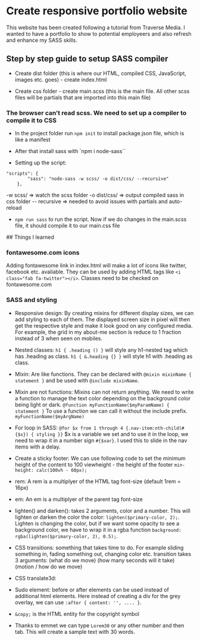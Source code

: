 # Create responsive portfolio website

This website has been created following a tutorial from Traverse Media. I wanted to have a portfolio to show to potential employeers and also refresh and enhance my SASS skills.

## Step by step guide to setup SASS compiler

-   Create dist folder (this is where our HTML, compiled CSS, JavaScript, images etc. goes) - create index.html

-   Create css folder - create main.scss (this is the main file. All other scss files will be partials that are imported into this main file)

### The browser can’t read scss. We need to set up a compiler to compile it to CSS

-   In the project folder run `npm init` to install package.json file, which is like a manifest

-   After that install sass with `npm i node-sass``

-   Setting up the script:

```
"scripts": {
        "sass": "node-sass -w scss/ -o dist/css/ --recursive"
    },
```

-w scss/ => watch the scss folder
-o dist/css/ => output compiled sass in css folder
-- recursive => needed to avoid issues with partials and auto-reload

-   `npm run sass` to run the script. Now if we do changes in the main.scss file, it should compile it to our main.css file

## Things I learned

### fontawesome.com icons

Adding fontawesome link in index.html will make a lot of icons like twitter, facebook etc. available. They can be used by adding HTML tags like `<i class="fab fa-twitter"></i>`. Classes need to be checked on fontawesome.com

### SASS and styling

-   Responsive design: By creating mixins for different display sizes, we can add styling to each of them. The displayed screen size in pixel will then get the respective style and make it look good on any configured media. For example, the grid in my about-me section is reduce to 1 fraction instead of 3 when seen on mobiles.

-   Nested classes: `h1 { .heading () }` will style any h1-nested tag which has .heading as class. `h1 { &.heading {} }` will style h1 with .heading as class.

-   Mixin: Are like functions. They can be declared with `@mixin mixinName { statement }` and be used with `@include mixinName`.

-   Mixin are not functions: Mixins can not return anything. We need to write a function to manage the text color depending on the background color being light or dark. `@function myFunctionName($myParamName) { statement }` To use a function we can call it without the include prefix. `myFunctionName($myArgName)`

-   For loop in SASS: `@for $x from 1 through 4 {.nav-item:nth-child(#{$x}) { styling }}` \$x is a variable we set and to use it in the loop, we need to wrap it in a number sign `#{$var}`. I used this to slide in the nav items with a delay.

-   Create a sticky footer: We can use following code to set the minimum height of the content to 100 viewheight - the height of the footer `min-height: calc(100vh - 60px);`

-   rem: A rem is a multiplyer of the HTML tag font-size (default 1rem = 16px)

-   em: An em is a multiplyer of the parent tag font-size

-   lighten() and darken(): takes 2 arguments, color and a number. This will lighten or darken the color the color: `lighten($primary-color, 2);`. Lighten is changing the color, but if we want some opacity to see a background color, we have to wrap it in a rgba function `background: rgba(lighten($primary-color, 2), 0.5);`.

-   CSS transitions: something that takes time to do. For example sliding something in, fading something out, changing color etc.
    transition takes 3 arguments: (what do we move) (how many seconds will it take) (motion / how do we move)

-   CSS translate3d:

-   Sudo element: before or after elements can be used instead of additional html elements. Here instead of creating a div for the grey overlay, we can use `:after { content: '', .... }`.

-   `&copy;` is the HTML entity for the copyright symbol

-   Thanks to emmet we can type `Lorem30` or any other number and then tab. This will create a sample text with 30 words.
